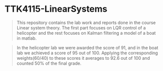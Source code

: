 # TTK4115-LinearSystems

>This repository contains the lab work and reports done in the course Linear system theory. The first part focuses on LQR control of a helicopter and the rest focuses on Kalman filtering a model of a boat in matlab.

>In the helicopter lab we were awarded the score of 91, and in the boat lab we achieved a score of 95 out of 100. Applying the corresponding weights(60/40) to these scores it averages to 92.6 out of 100 and counted 50% of the final grade.

